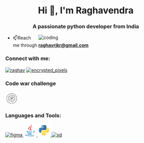 <h1 align="center"> Hi 👋, I'm Raghavendra </h1>

<h3 align="center">A passionate python developer from India</h3>
<img align="right" alt='coding' width="400" src= "https://cdn.dribbble.com/users/4479253/screenshots/12231271/git_developer_4x.jpg">

- 📫Reach me through **raghavrjkr@gmail.com**

<h3 align="left">Connect with me:</h3>
<p align="left">
<a href="https://www.linkedin.com/in/raghav-797a631a0/" target="blank"><img align="center" src="https://raw.githubusercontent.com/rahuldkjain/github-profile-readme-generator/master/src/images/icons/Social/linked-in-alt.svg" alt="raghav" height="30" width="40" /></a>
  <a href="https://instagram.com/encrypted_pixels" target="blank"><img align="center" src="https://raw.githubusercontent.com/rahuldkjain/github-profile-readme-generator/master/src/images/icons/Social/instagram.svg" alt="encrypted_pixels" height="30" width="40" /></a>
</p>

<h3 align="left">Code war challenge</h3>
<p align="left">
<a href="https://www.codewars.com/users/Code-else/badges" target="blank"><img align="center" src="https://github.com/Raghav-2/Raghav-2/blob/master/codewar.png" alt="code_war" height="40" width="40"/></a>
</p>

<h3 align="left">Languages and Tools:</h3>
<p align="left"> <p align="left"> <a href="https://www.figma.com/" target="_blank" rel="noreferrer"> <img src="https://www.vectorlogo.zone/logos/figma/figma-icon.svg" alt="figma" width="40" height="40"/> </a> <a href="https://www.java.com" target="_blank" rel="noreferrer"> <img src="https://raw.githubusercontent.com/devicons/devicon/master/icons/java/java-original.svg" alt="java" width="40" height="40"/> </a> <a href="https://www.python.org" target="_blank" rel="noreferrer"> <img src="https://raw.githubusercontent.com/devicons/devicon/master/icons/python/python-original.svg" alt="python" width="40" height="40"/> </a> <a href="https://www.adobe.com/products/xd.html" target="_blank" rel="noreferrer"> <img src="https://cdn.worldvectorlogo.com/logos/adobe-xd.svg" alt="xd" width="40" height="40"/> </a> </p>
